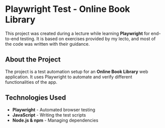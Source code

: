 # Playwright Test - Online Book Library

This project was created during a lecture while learning **Playwright** for end-to-end testing. It is based on exercises provided by my lecto, and most of the code was written with their guidance. 

## About the Project
The project is a test automation setup for an **Online Book Library** web application. It uses Playwright to automate and verify different functionalities of the app.


## Technologies Used
- **Playwright** - Automated browser testing  
- **JavaScript** - Writing the test scripts  
- **Node.js & npm** - Managing dependencies  
